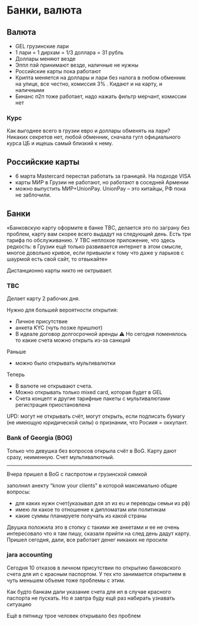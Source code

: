 # Банки, валюта

## Валюта
* GEL грузинские лари
* 1 лари = 1 дирхам = 1/3 доллара = 31 рубль
* Доллары меняют везде
* Эппл пэй принимают везде, наличные не нужны
* Российские карты пока работают
* Крипта меняется на доллары и лари без налога в любом обменник на улице, все честно, комиссия 3% . Кидают и на карту, и наличными
* Бинанс п2п тоже работает, надо нажать фильтр мерчант, комиссии нет

### Курс
Как выгоднее всего в грузии евро и доллары обменять на лари? Никаких секретов нет, любой обменник, сначала гугл официального курса ЦБ и ищешь самый близкий к нему.

## Российские карты
* 6 марта Mastercard перестал работать за границей. На подходе VISA 
* карты МИР в Грузии не работают, но работают в соседней Армении
* можно выпустить МИР+UnionPay. UnionPay – это китайцы, РФ пока не заблочили. 

## Банки
«Банковскую карту оформите в банке TBC, делается это по заграну без проблем, карту вам скорее всего выдадут на следующий день. Есть три тарифа по обслуживанию. У TBC неплохое приложение, что здесь редкость: в Грузии ещё только развивается интернет в этом смысле, многое довольно кривое, если привыкли к тому что даже у ларьков с шаурмой есть свой сайт, то отвыкайте»

Дистанционно карты никто не октрывает.

### ТВС
Делает карту 2 рабочих дня.

Нужно для большей вероятности открытия:
* Личное присутствие
* анкета KYC (чуть позже пришлют)
* В идеале договор долгосрочной аренды
⚠️ Но сегодня поменялось то какие счета можно открыть из-за санкций

Раньше
 * можно было открывать мультивалютки

Теперь
* В валюте не открывают счета.
* Можно открывать только mixed card, которая будет в GEL
* Счета концепт и другие тарифные пакеты с мультивалютами регистрация приостановлена

UPD: могут не открывать счёт, могут открыть, если подписать бумагу (не имеющую юридической силы) о признании, что Росиия = оккупант.

### Bank of Georgia (BOG)

Только что девушка без вопросов открыла счёт в BoG. Карту дают сразу, неименную. Счет мультивалютный.

----

Вчера пришел в BoG с паспротом и грузинской симкой

заполнил анекту “know your clients” в которой максимально общие вопросы:
- для каких нужн счет(указывал для зп из eu и переводы семьи из рф)
- имею ли какое то отношение к дипломатам или политикам
- какие суммы планируете получать из какой страны

Двушка положила это в стопку с такими же анкетами и ее не очень интересовало что я там пишу, сказали прийти на след день дадут карту. Пришел сегодня, дали, все работает денег никаких не просили

### jara accounting
Сегодня 10 отказов в личном присутствии по открытию банковского счета для ип с красным паспортом. У тех кто занимается открытием в чуть меньшем объеме тоже проблемы с этим.

Как будто банкам дали указание счета для ип в случае красного паспорта не пускать. Но я завтра буду ещё раз набирать узнавать ситуацию

Ещё в пятницу трое человек открывало без проблем
